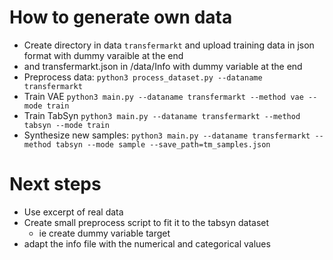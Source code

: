 # How to generate own data
- Create directory in data `transfermarkt` and upload training data in json format with dummy varaible at the end
- and transfermarkt.json in /data/Info with dummy variable at the end
- Preprocess data: `python3 process_dataset.py --dataname transfermarkt`
- Train VAE `python3 main.py --dataname transfermarkt --method vae --mode train`
- Train TabSyn `python3 main.py --dataname transfermarkt --method tabsyn --mode train`
- Synthesize new samples: `python3 main.py --dataname transfermarkt --method tabsyn --mode sample --save_path=tm_samples.json`


# Next steps
- Use excerpt of real data
- Create small preprocess script to fit it to the tabsyn dataset
  - ie create dummy variable target
- adapt the info file with the numerical and categorical values
